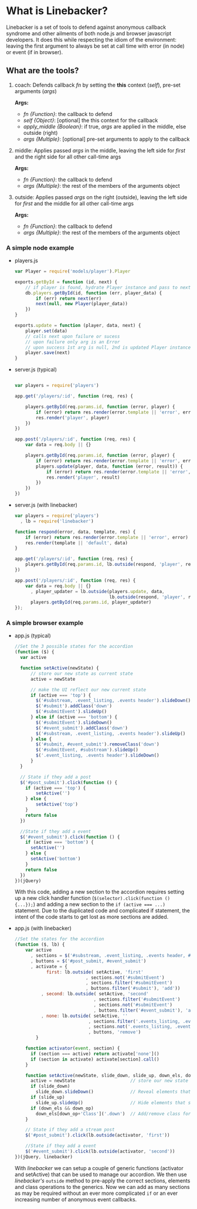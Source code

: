 # What is Linebacker?

Linebacker is a set of tools to defend against anonymous callback syndrome
and other ailments of both node.js and browser javascript developers. It does
this while respecting the idiom of the environment: leaving the first argument
to always be set at call time with error (in node) or event (if in browser).

## What are the tools?

1. coach: Defends callback _fn_ by setting the **this** context (_self_),
    pre-set arguments (_args_)

    **Args:**
    - _fn {Function}_: the callback to defend
    - _self {Object}_: [optional] the this context for the callback
    - _apply_middle {Boolean}_: if true, _args_ are applied in the middle, 
     else outside (right) 
    - _args {Multiple}_: [optional] pre-set arguments to apply to the callback

2. middle: Applies passed _args_ in the middle, leaving the left side for _first_
    and the right side for all other call-time args

    **Args:**
    - _fn {Function}_: the callback to defend
    - _args {Multiple}_: the rest of the members of the arguments object

3. outside: Applies passed _args_ on the right (outside), leaving the left side for _first_
    and the middle for all other call-time args

    **Args:**
    - _fn {Function}_: the callback to defend
    - _args {Multiple}_: the rest of the members of the arguments object 


### A simple node example

- players.js
    ```javascript
    var Player = require('models/player').Player

    exports.getById = function (id, next) {
        // if player is found, hydrate Player instance and pass to next
        db.players.getById(id, function (err, player_data) {
            if (err) return next(err)
            next(null, new Player(player_data))
        })
    }
    
    exports.update = function (player, data, next) {
        player.set(data)
        // calls next upon failure or sucess
        // upon failure only arg is an Error
        // upon success 1st arg is null, 2nd is updated Player instance
        player.save(next)
    }
    ```

- server.js (typical)
    ```javascript

    var players = require('players')

    app.get('/players/:id', function (req, res) {

        players.getById(req.params.id, function (error, player) {
            if (error) return res.render(error.template || 'error', error)
            res.render('player', player)
        })
    })

    app.post('/players/:id', function (req, res) {
        var data = req.body || {}

        players.getById(req.params.id, function (error, player) {
            if (error) return res.render(error.template || 'error', error)
            players.update(player, data, function (error, result)) {
                if (error) return res.render(error.template || 'error', error)
                res.render('player', result)
            })
        })
    })
    ```

- server.js (with linebacker)
    ```javascript
    var players = require('players')
      , lb = require('linebacker')

    function respond(error, data, template, res) {
        if (error) return res.render(error.template || 'error', error)
        res.render(template || 'default', data)
    }

    app.get('/players/:id', function (req, res) {
        players.getById(req.params.id, lb.outside(respond, 'player', res))
    })

    app.post('/players/:id', function (req, res) {
        var data = req.body || {}
          , player_updater = lb.outside(players.update, data, 
                                        lb.outside(respond, 'player', res))
          players.getById(req.params.id, player_updater)
    });
    
    ```

### A simple browser example

- app.js (typical)
    ```javascript
    //Set the 3 possible states for the accordion
    (function ($) {
      var active

      function setActive(newState) {
          // store our new state as current state
          active = newState

          // make the UI reflect our new current state
          if (active === 'top') {
            $('#substream, .event_listing, .events header').slideDown()
            $('#submit').addClass('down')
            $('#submitEvent').slideUp()
          } else if (active === 'bottom') {
            $('#submitEvent').slideDown()
            $('#event_submit').addClass('down')
            $('#substream, .event_listing, .events header').slideUp()
          } else {
            $('#submit, #event_submit').removeClass('down')
            $('#submitEvent, #substream').slideUp()
            $('.event_listing, .events header').slideDown()
          }
      }

      // State if they add a post
      $('#post_submit').click(function () {
        if (active === 'top') {
            setActive('')
        } else {
            setActive('top')
        }
        return false
      })

      //State if they add a event
      $('#event_submit').click(function () {
        if (active === 'bottom') {
          setActive('')
        } else {
          setActive('bottom')
        }
        return false
      })
    })(jQuery)
    ```
    With this code, adding a new section to the accordion requires setting up a new click handler 
    function (`$(selector).click(function () {...});`) and adding a new section to the 
    `if (active === ...)` statement. Due to the duplicated code and complicated if statement, 
    the intent of the code starts to get lost as more sections are added.

- app.js (with linebacker)
    ```javascript
    //Set the states for the accordion
    (function ($, lb) {
        var active
          , sections = $('#substream, .event_listing, .events header, #submitEvent')
          , buttons = $('#post_submit, #event_submit')
          , activate = {
                first: lb.outside( setActive, 'first'
                               , sections.not('#submitEvent')
                               , sections.filter('#submitEvent')
                               , buttons.filter('#submit'), 'add'))
              , second: lb.outside( setActive, 'second'
                                  , sections.filter('#submitEvent')
                                  , sections.not('#submitEvent')
                                  , buttons.filter('#event_submit'), 'add')
              , none: lb.outside( setActive, ''
                                , sections.filter('.events_listing, .events header')
                                , sections.not('.events_listing, .events header')
                                , buttons, 'remove')
            }

        function activator(event, section) {
          if (section === active) return activate['none']()
          if (section in activate) activate[section].call()
        }

        function setActive(newState, slide_down, slide_up, down_els, down_op) {
          active = newState                     // store our new state as current state
          if (slide_down) 
            slide_down.slideDown()              // Reveal elements that should be visible
          if (slide_up) 
            slide_up.slideUp()                  // Hide elements that should be hidden
          if (down_els && down_op) 
            down_els[down_op+'Class']('.down')  // Add/remove class for what is 'down' (ie, visible)
        }

        // State if they add a stream post
        $('#post_submit').click(lb.outside(activator, 'first'))

        //State if they add a event
        $('#event_submit').click(lb.outside(activator, 'second'))
    })(jQuery, linebacker)
    ```
    With *linebacker* we can setup a couple of generic functions (activator and setActive) 
    that can be used to manage our accordion. We then use *linebacker's* `outside` method to
    pre-apply the correct sections, elements and class operations to the generics. Now we can 
    add as many sections as may be required without an ever more complicated `if` or an ever 
    increasing number of anonymous event callbacks.
